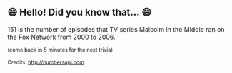 ## 😄 Hello! Did you know that... 😄
151 is the number of episodes that TV series Malcolm in the Middle ran on the Fox Network from 2000 to 2006.

<sup>(come back in 5 minutes for the next trivia)</sup>


<sup>Credits: http://numbersapi.com</sup>
